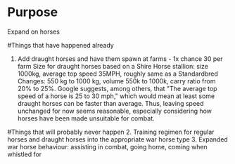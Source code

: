# Purpose
Expand on horses

#Things that have happened already
1. Add draught horses and have them spawn at farms - 1x chance 30 per farm
Size for draught horses based on a Shire Horse stallion: size 1000kg, average top speed 35MPH, roughly same as a Standardbred
Changes: 550 kg to 1000 kg, volume 550k to 1000k, carry ratio from 20% to 25%.
Google suggests, among others, that "The average top speed of a horse is 25 to 30 mph," which would mean at least some draught horses can be faster than average. Thus, leaving speed unchanged for now seems reasonable, especially considering how horses have been made unsuitable for combat.

#Things that will probably never happen
2. Training regimen for regular horses and draught horses into the appropriate war horse type
3. Expanded war horse behaviour: assisting in combat, going home, coming when whistled for
